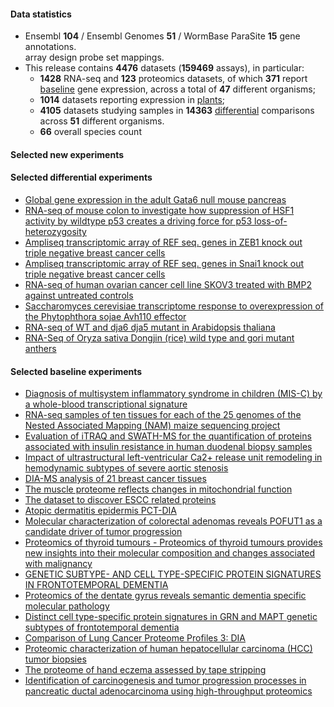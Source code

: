 #### Data statistics

- Ensembl **104** / Ensembl Genomes **51** / WormBase ParaSite **15** gene annotations.   
  array design probe set mappings.   
- This release contains **4476** datasets (**159469** assays), in particular:            
  - **1428** RNA-seq and **123** proteomics datasets, of which **371** report
    [baseline](https://www.ebi.ac.uk/gxa/baseline/experiments) gene expression, across a total of **47** different
    organisms;           
  - **1014** datasets reporting expression in [plants](https://www.ebi.ac.uk/gxa/plant/experiments);               
  - **4105** datasets studying samples in **14363**
    [differential](https://www.ebi.ac.uk/gxa/experiments?experimentType=Differential) comparisons across **51**
    different organisms.
  - **66** overall species count


#### Selected new experiments

#### Selected differential experiments

- [Global gene expression in the adult Gata6 null mouse pancreas](https://www.ebi.ac.uk/gxa/experiments/E-GEOD-47536)
- [RNA-seq of mouse colon to investigate how suppression of HSF1 activity by wildtype p53 creates a driving force  for p53 loss-of-heterozygosity](https://www.ebi.ac.uk/gxa/experiments/E-MTAB-10041)
- [Ampliseq transcriptomic array of REF seq. genes in ZEB1 knock out triple negative breast cancer cells](https://www.ebi.ac.uk/gxa/experiments/E-MTAB-5243)
- [Ampliseq transcriptomic array of REF seq. genes in Snai1 knock out triple negative breast cancer cells](https://www.ebi.ac.uk/gxa/experiments/E-MTAB-5244)
- [RNA-seq of human ovarian cancer cell line SKOV3 treated with BMP2 against untreated controls](https://www.ebi.ac.uk/gxa/experiments/E-MTAB-9479)
- [Saccharomyces cerevisiae transcriptome response to overexpression of the Phytophthora sojae Avh110 effector](https://www.ebi.ac.uk/gxa/experiments/E-MTAB-9566)
- [RNA-seq of WT and dja6 dja5 mutant in Arabidopsis thaliana](https://www.ebi.ac.uk/gxa/experiments/E-MTAB-9575)
- [RNA-Seq of Oryza sativa Dongjin (rice) wild type and gori mutant anthers](https://www.ebi.ac.uk/gxa/experiments/E-MTAB-9726)

#### Selected baseline experiments

- [Diagnosis of multisystem inflammatory syndrome in children (MIS-C) by a whole-blood transcriptional signature](https://www.ebi.ac.uk/gxa/experiments/E-CURD-146)
- [RNA-seq samples of ten tissues for each of the 25 genomes of the Nested Associated Mapping (NAM) maize sequencing project](https://www.ebi.ac.uk/gxa/experiments/E-MTAB-8633)
- [Evaluation of iTRAQ and SWATH-MS for the quantification of proteins associated with insulin resistance in human duodenal biopsy samples](https://www.ebi.ac.uk/gxa/experiments/E-PROT-139)
- [Impact of ultrastructural left-ventricular Ca2+ release unit remodeling in hemodynamic subtypes of severe aortic stenosis](https://www.ebi.ac.uk/gxa/experiments/E-PROT-141)
- [DIA-MS analysis of 21 breast cancer tissues](https://www.ebi.ac.uk/gxa/experiments/E-PROT-149)
- [The muscle proteome reflects changes in mitochondrial function](https://www.ebi.ac.uk/gxa/experiments/E-PROT-151)
- [The dataset to discover ESCC related proteins](https://www.ebi.ac.uk/gxa/experiments/E-PROT-140)
- [Atopic dermatitis epidermis PCT-DIA](https://www.ebi.ac.uk/gxa/experiments/E-PROT-145)
- [Molecular characterization of colorectal adenomas reveals POFUT1 as a candidate driver of tumor progression](https://www.ebi.ac.uk/gxa/experiments/E-PROT-138)
- [Proteomics of thyroid tumours - Proteomics of thyroid tumours provides new insights into their molecular composition and changes associated with malignancy](https://www.ebi.ac.uk/gxa/experiments/E-PROT-146)
- [GENETIC SUBTYPE- AND CELL TYPE-SPECIFIC PROTEIN SIGNATURES IN FRONTOTEMPORAL DEMENTIA](https://www.ebi.ac.uk/gxa/experiments/E-PROT-147)
- [Proteomics of the dentate gyrus reveals semantic dementia specific molecular pathology](https://www.ebi.ac.uk/gxa/experiments/E-PROT-148)
- [Distinct cell type-specific protein signatures in GRN and MAPT genetic subtypes of frontotemporal dementia](https://www.ebi.ac.uk/gxa/experiments/E-PROT-137)
- [Comparison of Lung Cancer Proteome Profiles 3: DIA](https://www.ebi.ac.uk/gxa/experiments/E-PROT-143)
- [Proteomic characterization of human hepatocellular carcinoma (HCC) tumor biopsies](https://www.ebi.ac.uk/gxa/experiments/E-PROT-142)
- [The proteome of hand eczema assessed by tape stripping](https://www.ebi.ac.uk/gxa/experiments/E-PROT-150)
- [Identification of carcinogenesis and tumor progression processes in pancreatic ductal adenocarcinoma using high-throughput proteomics](https://www.ebi.ac.uk/gxa/experiments/E-PROT-144)
